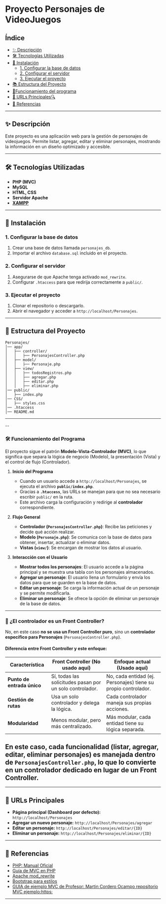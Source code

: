 # Proyecto Personajes de VideoJuegos

## Índice

- [✨ Descripción](#-descripción)
- [🛠️ Tecnologías Utilizadas](#-tecnologías-utilizadas)
- [📝 Instalación](#-instalación)
  - [1. Configurar la base de datos](#1-configurar-la-base-de-datos)
  - [2. Configurar el servidor](#2-configurar-el-servidor)
  - [3. Ejecutar el proyecto](#3-ejecutar-el-proyecto)
- [📚 Estructura del Proyecto](#-estructura-del-proyecto)
- [📎Funcionamiento del programa](#-funcionamiento-del-programa)
- [🔗 URLs Principales🔍](#-urls-principales)
- [📖 Referencias](#-referencias)

---

## ✨ Descripción
Este proyecto es una aplicación web para la gestión de personajes de videojuegos. Permite listar, agregar, editar y eliminar personajes, mostrando la información en un diseño optimizado y accesible.

---

## 🛠 Tecnologías Utilizadas

- **PHP (MVC)**
- **MySQL**
- **HTML, CSS**
- **Servidor Apache**
- **[XAMPP](#https://www.apachefriends.org/es/index.html)**

---

## 📝 Instalación

### 1. Configurar la base de datos

1. Crear una base de datos llamada `personajes_db`.
2. Importar el archivo `database.sql` incluido en el proyecto.

### 2. Configurar el servidor

1. Asegurarse de que Apache tenga activado `mod_rewrite`.
2. Configurar `.htaccess` para que redirija correctamente a `public/`.

### 3. Ejecutar el proyecto

1. Clonar el repositorio o descargarlo.
2. Abrir el navegador y acceder a `http://localhost/Personajes`.

---

## 📂 Estructura del Proyecto

```
Personajes/
│── app/
│   ├── controller/
│   │   ├── PersonajesController.php
│   ├── model/
│   │   ├── Personaje.php
│   ├── view/
│   │   ├── todosRegistros.php
│   │   ├── agregar.php
│   │   ├── editar.php
│   │   ├── eliminar.php
│── public/
│   ├── index.php
│── CSS/
│   ├── styles.css
│── .htaccess
│── README.md
```
---
--
### 🛠 **Funcionamiento del Programa**  

El proyecto sigue el patrón **Modelo-Vista-Controlador (MVC)**, lo que significa que separa la lógica de negocio (Modelo), la presentación (Vista) y el control de flujo (Controlador).  

1. **Inicio del Programa**  
   - Cuando un usuario accede a `http://localhost/Personajes`, se ejecuta el archivo **`public/index.php`**.  
   - Gracias a **`.htaccess`**, las URLs se manejan para que no sea necesario escribir `public/` en la ruta.  
   - Este archivo carga la configuración y redirige al **controlador** correspondiente.  

2. **Flujo General**  
   - **Controlador (`PersonajesController.php`)**: Recibe las peticiones y decide qué acción realizar.  
   - **Modelo (`Personaje.php`)**: Se comunica con la base de datos para obtener, insertar, actualizar o eliminar datos.  
   - **Vistas (`view/`)**: Se encargan de mostrar los datos al usuario.  

3. **Interacción con el Usuario**  
   - **Mostrar todos los personajes**: El usuario accede a la página principal y se muestra una tabla con los personajes almacenados.  
   - **Agregar un personaje**: El usuario llena un formulario y envía los datos para que se guarden en la base de datos.  
   - **Editar un personaje**: Se carga la información actual de un personaje y se permite modificarla.  
   - **Eliminar un personaje**: Se ofrece la opción de eliminar un personaje de la base de datos.  

---

### 🎯 **¿El controlador es un Front Controller?**  

No, en este caso **no se usa un Front Controller puro**, sino un **controlador específico para Personajes** (`PersonajesController.php`).  

#### **Diferencia entre Front Controller y este enfoque:**  

| Característica           | Front Controller (No usado aquí) | Enfoque actual (Usado aquí) |
|-------------------------|--------------------------------|-----------------------------|
| **Punto de entrada único** | Sí, todas las solicitudes pasan por un solo controlador. | No, cada entidad (ej. Personajes) tiene su propio controlador. |
| **Gestión de rutas**     | Usa un solo controlador y delega la lógica. | Cada controlador maneja sus propias acciones. |
| **Modularidad**          | Menos modular, pero más centralizado. | Más modular, cada entidad tiene su lógica separada. |

En este caso, cada funcionalidad (listar, agregar, editar, eliminar personajes) es manejada dentro de **`PersonajesController.php`**, lo que lo convierte en un **controlador dedicado** en lugar de un **Front Controller**.  
---
---

## 🔗 URLs Principales

- **Página principal (Dashboard por defecto):** `http://localhost/Personajes`
- **Agregar un nuevo personaje:** `http://localhost/Personajes/agregar`
- **Editar un personaje:** `http://localhost/Personajes/editar/{ID}`
- **Eliminar un personaje:** `http://localhost/Personajes/eliminar/{ID}`

---

## 📖 Referencias

- [PHP: Manual Oficial](https://www.php.net/manual/es/)
- [Guía de MVC en PHP](https://diego.com.es/ejemplo-de-mvc-en-php)
- [Apache mod_rewrite](https://httpd.apache.org/docs/2.4/mod/mod_rewrite.html)
- [Bootstrap para estilos](https://getbootstrap.com/docs/5.3/getting-started/introduction/)
- [GUIA de ejemplo MVC de Profesor: Martin Cordero Ocampo repositorio MVC ejemplo:https:](https://github.com/miRepositorioGit/EjemploMvcObjetos)
---
